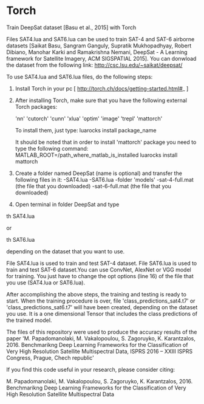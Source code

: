 # Torch
Train DeepSat dataset [Basu et al., 2015] with Torch

Files SAT4.lua and SAT6.lua can be used to train SAT-4 and SAT-6 airborne datasets [Saikat Basu, Sangram Ganguly, Supratik Mukhopadhyay, Robert Dibiano, Manohar Karki and Ramakrishna Nemani, DeepSat - A Learning framework for Satellite Imagery, ACM SIGSPATIAL 2015]. You can donwload the dataset from the following link: http://csc.lsu.edu/~saikat/deepsat/

To use SAT4.lua and SAT6.lua files, do the following steps:

1. Install Torch in your pc  [ http://torch.ch/docs/getting-started.html#_ ]

2. After installing Torch, make sure that you have the following external Torch packages:

   'nn' 'cutorch' 'cunn' 'xlua' 'optim' 'image' 'trepl' 'mattorch'

    To install them, just type: luarocks install package_name

    It should be noted that in order to install 'mattorch' package  you need to type the following command: MATLAB_ROOT=/path_where_matlab_is_installed luarocks install mattorch

 
3. Create a folder named DeepSat (name is optional) and transfer the following files in it:
    -SAT4.lua
    -SAT6.lua
    -folder 'models'
    -sat-4-full.mat (the file that you downloaded)
    -sat-6-full.mat (the file that you downloaded)

4. Open terminal in folder DeepSat and type

th SAT4.lua 

or 

th SAT6.lua 

depending on the dataset that you want to use.

File SAT4.lua is used to train and test SAT-4 dataset. File SAT6.lua is used to train and test SAT-6 dataset.You can use ConvNet, AlexNet or VGG model for training. You just have to change the opt options (line 16) of the file that you use (SAT4.lua or SAT6.lua).

After accomplishing the above steps, the training and testing is ready to start. When the training procedure is over, file 'class_predictions_sat4.t7' or 'class_predictions_sat6.t7' will have been created, depending on the dataset you use. It is a one dimensional Tensor that includes the class predictions of the trained model.

The files of this repository were used to produce the accuracy results of the paper 'M. Papadomanolaki, M. Vakalopoulou, S. Zagoruyko, K. Karantzalos, 2016. Benchmarikng Deep Learning Frameworks for the Classification of Very High Resolution Satellite Multispectral Data, ISPRS 2016 – XXIII ISPRS Congress, Prague, Chech republic' 

If you find this code useful in your research, please consider citing:

M. Papadomanolaki, M. Vakalopoulou, S. Zagoruyko, K. Karantzalos, 2016. Benchmarikng Deep Learning Frameworks for the Classification of Very High Resolution Satellite Multispectral Data


